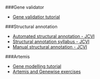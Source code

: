 ###Gene validator

- [Gene validatior tutorial](curated-collection/genevalidator/index.html)

###Structural annotation

- [Automated structural annotation - JCVI](curated-collection/jcvi_structural_annotation/2_JCVI_Automated_Structural_Annotation.pdf)
- [Structural annotation syllabus - JCVI](curated-collection/jcvi_structural_annotation/2-3_Structural_Annotation_Syllabus.doc)
- [Manual structural annotation - JCVI](curated-collection/jcvi_structural_annotation/3_JCVI_Manual_Structural_Annotation.pdf)

###Artemis

- [Gene modelling tutorial](curated-collection/artemis/Gene_modeling_tutorial.doc)
- [Artemis and Genewise exercises](curated-collection/artemis/GeneWise_and_Artemis_exercises.ppt)
